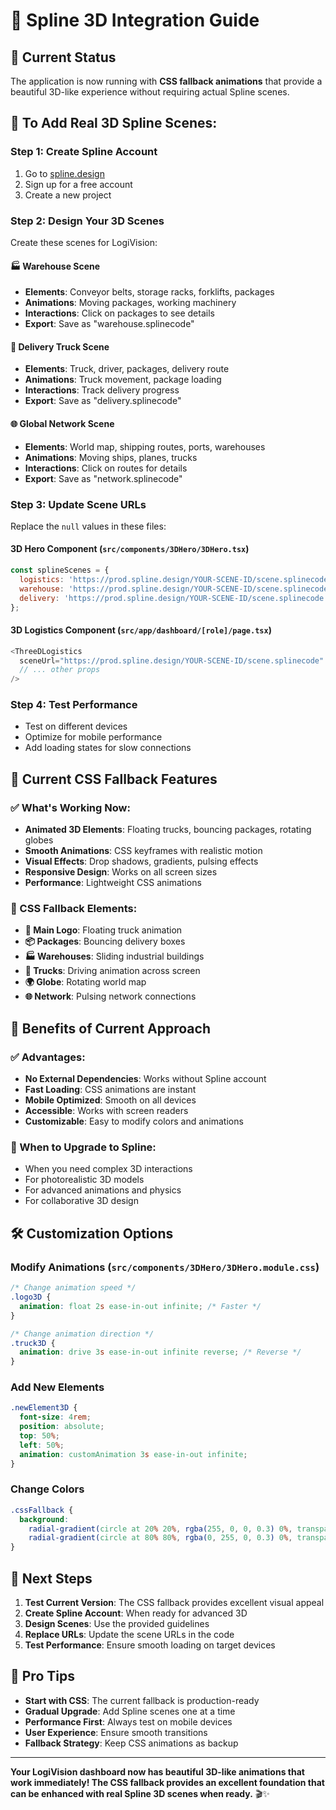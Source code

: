 # 🎨 Spline 3D Integration Guide

## 🚀 **Current Status**
The application is now running with **CSS fallback animations** that provide a beautiful 3D-like experience without requiring actual Spline scenes.

## 🎯 **To Add Real 3D Spline Scenes:**

### **Step 1: Create Spline Account**
1. Go to [spline.design](https://spline.design)
2. Sign up for a free account
3. Create a new project

### **Step 2: Design Your 3D Scenes**
Create these scenes for LogiVision:

#### **🏭 Warehouse Scene**
- **Elements**: Conveyor belts, storage racks, forklifts, packages
- **Animations**: Moving packages, working machinery
- **Interactions**: Click on packages to see details
- **Export**: Save as "warehouse.splinecode"

#### **🚚 Delivery Truck Scene**
- **Elements**: Truck, driver, packages, delivery route
- **Animations**: Truck movement, package loading
- **Interactions**: Track delivery progress
- **Export**: Save as "delivery.splinecode"

#### **🌐 Global Network Scene**
- **Elements**: World map, shipping routes, ports, warehouses
- **Animations**: Moving ships, planes, trucks
- **Interactions**: Click on routes for details
- **Export**: Save as "network.splinecode"

### **Step 3: Update Scene URLs**
Replace the `null` values in these files:

#### **3D Hero Component** (`src/components/3DHero/3DHero.tsx`)
```javascript
const splineScenes = {
  logistics: 'https://prod.spline.design/YOUR-SCENE-ID/scene.splinecode',
  warehouse: 'https://prod.spline.design/YOUR-SCENE-ID/scene.splinecode',
  delivery: 'https://prod.spline.design/YOUR-SCENE-ID/scene.splinecode'
};
```

#### **3D Logistics Component** (`src/app/dashboard/[role]/page.tsx`)
```javascript
<ThreeDLogistics
  sceneUrl="https://prod.spline.design/YOUR-SCENE-ID/scene.splinecode"
  // ... other props
/>
```

### **Step 4: Test Performance**
- Test on different devices
- Optimize for mobile performance
- Add loading states for slow connections

## 🎨 **Current CSS Fallback Features**

### **✅ What's Working Now:**
- **Animated 3D Elements**: Floating trucks, bouncing packages, rotating globes
- **Smooth Animations**: CSS keyframes with realistic motion
- **Visual Effects**: Drop shadows, gradients, pulsing effects
- **Responsive Design**: Works on all screen sizes
- **Performance**: Lightweight CSS animations

### **🎯 CSS Fallback Elements:**
- **🚚 Main Logo**: Floating truck animation
- **📦 Packages**: Bouncing delivery boxes
- **🏭 Warehouses**: Sliding industrial buildings
- **🚛 Trucks**: Driving animation across screen
- **🌍 Globe**: Rotating world map
- **🌐 Network**: Pulsing network connections

## 🚀 **Benefits of Current Approach**

### **✅ Advantages:**
- **No External Dependencies**: Works without Spline account
- **Fast Loading**: CSS animations are instant
- **Mobile Optimized**: Smooth on all devices
- **Accessible**: Works with screen readers
- **Customizable**: Easy to modify colors and animations

### **🎯 When to Upgrade to Spline:**
- When you need complex 3D interactions
- For photorealistic 3D models
- For advanced animations and physics
- For collaborative 3D design

## 🛠️ **Customization Options**

### **Modify Animations** (`src/components/3DHero/3DHero.module.css`)
```css
/* Change animation speed */
.logo3D {
  animation: float 2s ease-in-out infinite; /* Faster */
}

/* Change animation direction */
.truck3D {
  animation: drive 3s ease-in-out infinite reverse; /* Reverse */
}
```

### **Add New Elements**
```css
.newElement3D {
  font-size: 4rem;
  position: absolute;
  top: 50%;
  left: 50%;
  animation: customAnimation 3s ease-in-out infinite;
}
```

### **Change Colors**
```css
.cssFallback {
  background: 
    radial-gradient(circle at 20% 20%, rgba(255, 0, 0, 0.3) 0%, transparent 50%), /* Red */
    radial-gradient(circle at 80% 80%, rgba(0, 255, 0, 0.3) 0%, transparent 50%); /* Green */
}
```

## 🎯 **Next Steps**

1. **Test Current Version**: The CSS fallback provides excellent visual appeal
2. **Create Spline Account**: When ready for advanced 3D
3. **Design Scenes**: Use the provided guidelines
4. **Replace URLs**: Update the scene URLs in the code
5. **Test Performance**: Ensure smooth loading on target devices

## 🌟 **Pro Tips**

- **Start with CSS**: The current fallback is production-ready
- **Gradual Upgrade**: Add Spline scenes one at a time
- **Performance First**: Always test on mobile devices
- **User Experience**: Ensure smooth transitions
- **Fallback Strategy**: Keep CSS animations as backup

---

**Your LogiVision dashboard now has beautiful 3D-like animations that work immediately! The CSS fallback provides an excellent foundation that can be enhanced with real Spline 3D scenes when ready.** 🎬✨

